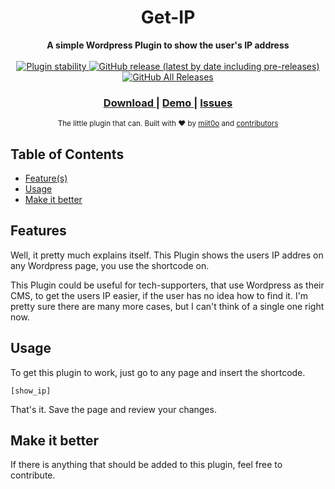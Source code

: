 <h1 align="center">Get-IP</h1>


<div align="center">
  <strong>A simple Wordpress Plugin to show the user's IP address</strong>
</div>

<br />

<div align="center">
  <!-- Stability -->
  <a href="#">
    <img src="https://img.shields.io/badge/stability-production-brightgreen.svg?style=flat-square"
      alt="Plugin stability" />
  </a>
  <!-- NPM version -->
  <a href="#">
    <img alt="GitHub release (latest by date including pre-releases)" src="https://img.shields.io/github/v/release/miit0o/get-ip?include_prereleases&style=flat-square">
  </a>
  <!-- Downloads -->
  <a href="#">
    <img alt="GitHub All Releases" src="https://img.shields.io/github/downloads/miit0o/get-ip/total?style=flat-square">
  </a>
</div>

<div align="center">
  <h3>
    <a href="https://github.com/miit0o/get-ip/releases">
      Download
    </a>
    <span> | </span>
    <a href="#">
      Demo
    </a>
    <span> | </span>
    <a href="https://github.com/miit0o/get-ip/issues">
      Issues
    </a>
  </h3>
</div>

<div align="center">
  <sub>The little plugin that can. Built with ❤︎ by
  <a href="https://rustige.me">miit0o</a> and
  <a href="https://github.com/miit0o/get-ip/graphs/contributors">
    contributors
  </a>
</div>

## Table of Contents
- [Feature(s)](#features)
- [Usage](#usage)
- [Make it better](#make-it-better)


## Features
Well, it pretty much explains itself. This Plugin shows the users IP addres on any Wordpress page, you use the shortcode on.

This Plugin could be useful for tech-supporters, that use Wordpress as their CMS, to get the users IP easier, if the user has no idea how to find it. I'm pretty sure there are many more cases, but I can't think of a single one right now.

## Usage
To get this plugin to work, just go to any page and insert the shortcode.

<code>[show_ip]</code>

That's it. Save the page and review your changes.

## Make it better
If there is anything that should be added to this plugin, feel free to contribute.